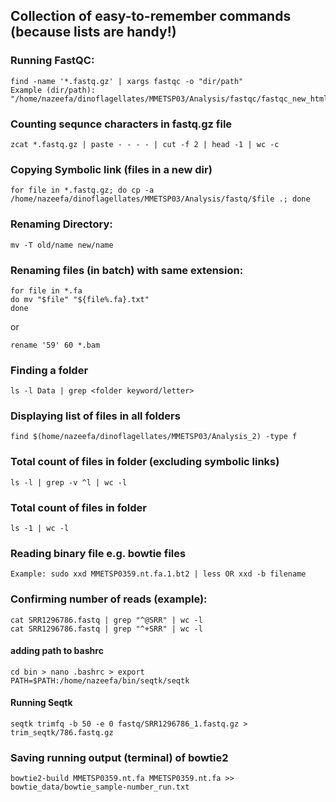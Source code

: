 ## Collection of easy-to-remember commands (because lists are handy!)

### Running FastQC:
```
find -name '*.fastq.gz' | xargs fastqc -o "dir/path"
Example (dir/path): "/home/nazeefa/dinoflagellates/MMETSP03/Analysis/fastqc/fastqc_new_html"

```

### Counting sequnce characters in fastq.gz file
```
zcat *.fastq.gz | paste - - - - | cut -f 2 | head -1 | wc -c
```

### Copying Symbolic link (files in a new dir)
```
for file in *.fastq.gz; do cp -a /home/nazeefa/dinoflagellates/MMETSP03/Analysis/fastq/$file .; done
```

### Renaming Directory:
```
mv -T old/name new/name 
```

### Renaming files (in batch) with same extension:
```
for file in *.fa 
do mv "$file" "${file%.fa}.txt"
done
```
or

```
rename '59' 60 *.bam
```

### Finding a folder
```
ls -l Data | grep <folder keyword/letter>

```
### Displaying list of files in all folders
```
find $(home/nazeefa/dinoflagellates/MMETSP03/Analysis_2) -type f
```

### Total count of files in folder (excluding symbolic links)
```
ls -l | grep -v ^l | wc -l
```

### Total count of files in folder
```
ls -1 | wc -l
```

### Reading binary file e.g. bowtie files
```
Example: sudo xxd MMETSP0359.nt.fa.1.bt2 | less OR xxd -b filename
```

### Confirming number of reads (example):

```
cat SRR1296786.fastq | grep "^@SRR" | wc -l
cat SRR1296786.fastq | grep "^+SRR" | wc -l
```

#### adding path to bashrc
```
cd bin > nano .bashrc > export PATH=$PATH:/home/nazeefa/bin/seqtk/seqtk
```

#### Running Seqtk
```
seqtk trimfq -b 50 -e 0 fastq/SRR1296786_1.fastq.gz > trim_seqtk/786.fastq.gz
```

### Saving running output (terminal) of bowtie2
```
bowtie2-build MMETSP0359.nt.fa MMETSP0359.nt.fa >> bowtie_data/bowtie_sample-number_run.txt
```
